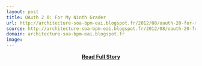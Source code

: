 ```yaml
---
layout: post
title: OAuth 2 0: For My Ninth Grader
url: http://architecture-soa-bpm-eai.blogspot.fr/2012/08/oauth-20-for-my-ninth-grader.html
source: http://architecture-soa-bpm-eai.blogspot.fr/2012/08/oauth-20-for-my-ninth-grader.html
domain: architecture-soa-bpm-eai.blogspot.fr
image: 
---
```


<p></p>
<center><p><a href="http://architecture-soa-bpm-eai.blogspot.fr/2012/08/oauth-20-for-my-ninth-grader.html" style='padding:25px; font-sze:18px; font-weight: bold;'>Read Full Story</a></p></center>
